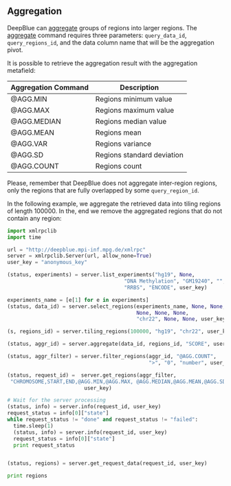 ## Aggregation

DeepBlue can [aggregate](http://deepblue.mpi-inf.mpg.de/api.php#api-aggregate) groups of regions into larger regions.
The [aggregate](http://deepblue.mpi-inf.mpg.de/api.php#api-aggregate) command requires three parameters: `query_data_id`, `query_regions_id`, and the data column name that will be the aggregation pivot.

It is possible to retrieve the aggregation result with the aggregation metafield:

| Aggregation Command | Description                |
|---------------------|----------------------------|
| @AGG.MIN            | Regions minimum value      |
| @AGG.MAX            | Regions maximum value      |
| @AGG.MEDIAN         | Regions median value       |
| @AGG.MEAN           | Regions mean               |
| @AGG.VAR            | Regions variance           |
| @AGG.SD             | Regions standard deviation |
| @AGG.COUNT          | Regions count              |

Please, remember that DeepBlue does not aggregate inter-region regions, only the regions that are fully overlapped by some `query_region_id`.

In the following example, we aggregate the retrieved data into tiling regions of length 100000.
In the, end we remove the aggregated regions that do not contain any region:

```python
import xmlrpclib
import time

url = "http://deepblue.mpi-inf.mpg.de/xmlrpc"
server = xmlrpclib.Server(url, allow_none=True)
user_key = "anonymous_key"

(status, experiments) = server.list_experiments("hg19", None,
                                      "DNA Methylation", "GM19240", "",
                                      "RRBS", "ENCODE", user_key)

experiments_name = [e[1] for e in experiments]
(status, data_id) = server.select_regions(experiments_name, None, None,
                                          None, None, None,
                                          "chr22", None, None, user_key)

(s, regions_id) = server.tiling_regions(100000, "hg19", "chr22", user_key)

(status, aggr_id) = server.aggregate(data_id, regions_id, "SCORE", user_key)

(status, aggr_filter) = server.filter_regions(aggr_id, "@AGG.COUNT",
                                              ">", "0", "number", user_key)

(status, request_id) =  server.get_regions(aggr_filter,
 "CHROMOSOME,START,END,@AGG.MIN,@AGG.MAX, @AGG.MEDIAN,@AGG.MEAN,@AGG.SD,@AGG.COUNT",
                         user_key)

# Wait for the server processing
(status, info) = server.info(request_id, user_key)
request_status = info[0]["state"]
while request_status != "done" and request_status != "failed":
  time.sleep(1)
  (status, info) = server.info(request_id, user_key)
  request_status = info[0]["state"]
  print request_status


(status, regions) = server.get_request_data(request_id, user_key)

print regions
```
